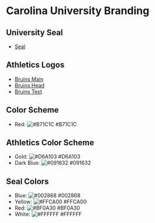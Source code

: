 # Carolina University Branding
## University Seal
* [Seal](https://marketing.piedmontu.edu/cu-logo-assets/seal.png)

## Athletics Logos
* [Bruins Main](https://marketing.piedmontu.edu/cu-logo-assets/bruins-main.png)
* [Bruins Head](https://marketing.piedmontu.edu/cu-logo-assets/bruins-head.png)
* [Bruins Text](https://marketing.piedmontu.edu/cu-logo-assets/bruins-text.png)

## Color Scheme
* Red: ![#B71C1C](https://placehold.it/15/B71C1C/000000?text=+) #B71C1C

## Athletics Color Scheme
* Gold: ![#D6A103](https://placehold.it/15/D6A103/000000?text=+) #D6A103
* Dark Blue: ![#091632](https://placehold.it/15/091632/000000?text=+) #091632

## Seal Colors
* Blue: ![#002868](https://placehold.it/15/002868/000000?text=+) #002868
* Yellow: ![#FFCA00](https://placehold.it/15/FFCA00/000000?text=+) #FFCA00
* Red: ![#BF0A30](https://placehold.it/15/BF0A30/000000?text=+) #BF0A30
* White: ![#FFFFFF](https://placehold.it/15/FFFFFF/000000?text=+) #FFFFFF
